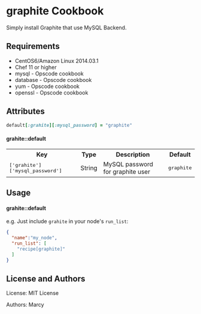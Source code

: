 graphite Cookbook
================
Simply install Graphite that use MySQL Backend.

Requirements
------------
* CentOS6/Amazon Linux 2014.03.1
* Chef 11 or higher
* mysql - Opscode cookbook
* database - Opscode cookbook
* yum - Opscode cookbook
* openssl - Opscode cookbook

Attributes
----------
```ruby
default[:grahite][:mysql_password] = "graphite"
```

#### grahite::default
<table>
  <tr>
    <th>Key</th>
    <th>Type</th>
    <th>Description</th>
    <th>Default</th>
  </tr>
  <tr>
    <td><tt>['grahite']['mysql_password']</tt></td>
    <td>String</td>
    <td>MySQL password for graphite user</td>
    <td><tt>graphite</tt></td>
  </tr>
</table>

Usage
-----
#### grahite::default

e.g.
Just include `grahite` in your node's `run_list`:

```json
{
  "name":"my_node",
  "run_list": [
    "recipe[graphite]"
  ]
}
```

License and Authors
-------------------
License: MIT License

Authors: Marcy
